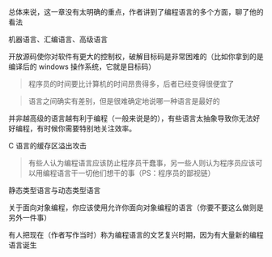 总体来说，这一章没有太明确的重点，作者讲到了编程语言的多个方面，聊了他的看法  

机器语言、汇编语言、高级语言  

开放源码使你对软件有更大的控制权，破解目标码是非常困难的（比如你拿到的是编译后的 windows 操作系统，它就是目标码）  

>程序员的时间要比计算机的时间昂贵得多，后者已经变得很便宜了  

>语言之间确实有差别，但是很难确定地说哪一种语言是最好的  

并非越高级的语言越有利于编程（一般来说是的），有些语言太抽象导致你无法好好编程，有时候你需要特别地关注效率。  

C 语言的缓存区溢出攻击  

>有些人认为编程语言应该防止程序员干蠢事，另一些人则认为程序员应该可以用编程语言干一切他们想干的事（PS：程序员的鄙视链）  
  
静态类型语言与动态类型语言  

关于面向对象编程，你应该使用允许你面向对象编程的语言（你要不要这么做则是另外一件事）  

有人把现在（作者写作当时）称为编程语言的文艺复兴时期，因为有大量新的编程语言诞生  
